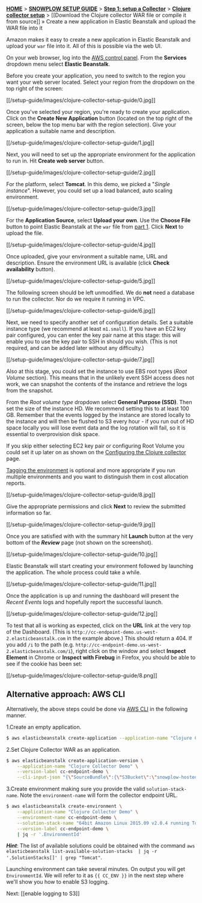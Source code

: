 [**HOME**](Home) > [**SNOWPLOW SETUP GUIDE**](Setting-up-Snowplow) > [**Step 1: setup a Collector**](Setting-up-a-Collector) > [**Clojure collector setup**](setting-up-the-clojure-collector) > [[Download the Clojure collector WAR file or compile it from source]] » Create a new application in Elastic Beanstalk and upload the WAR file into it

Amazon makes it easy to create a new application in Elastic Beanstalk and upload your `war` file into it. All of this is possible via the web UI.

On your web browser, log into the [AWS control panel][aws]. From the **Services** dropdown menu select **Elastic Beanstalk**. 

Before you create your application, you need to switch to the region you want your web server located. Select your region from the dropdown on the top right of the screen:

[[/setup-guide/images/clojure-collector-setup-guide/0.jpg]]

Once you've selected your region, you're ready to create your application. Click on the **Create New Application** button (located on the top right of the screen, below the top menu bar with the region selection). Give your application a suitable name and description.

[[/setup-guide/images/clojure-collector-setup-guide/1.jpg]]

Next, you will need to set up the appropriate environment for the application to run in. Hit **Create web server** button.

[[/setup-guide/images/clojure-collector-setup-guide/2.jpg]]

For the platform, select **Tomcat**. In this demo, we picked a "*Single instance*". However, you could set up a load balanced, auto scaling environment.

[[/setup-guide/images/clojure-collector-setup-guide/3.jpg]]

For the **Application Source**, select **Upload your own**. Use the **Choose File** button to point Elastic Beanstalk at the `war` file from [part 1](Download-the-Clojure-collector-WAR-file-or-compile-it-from-source). Click **Next** to upload the file.

[[/setup-guide/images/clojure-collector-setup-guide/4.jpg]]

Once uploaded, give your environment a suitable name, URL and description. Ensure the environment URL is available (click **Check availability** button).

[[/setup-guide/images/clojure-collector-setup-guide/5.jpg]]

The following screen should be left unmodified. We do **not** need a database to run the collector. Nor do we require it running in VPC. 

[[/setup-guide/images/clojure-collector-setup-guide/6.jpg]]

Next, we need to specify another set of configuration details. Set a suitable instance type (we recommend at least `m1.small`). If you have an EC2 key pair configured, you can enter the key pair name at this stage: this will enable you to use the key pair to SSH in should you wish. (This is not required, and can be added later without any difficulty.)

[[/setup-guide/images/clojure-collector-setup-guide/7.jpg]]

Also at this stage, you could set the instance to use EBS root types (*Root Volume* section). This means that in the unlikely event SSH access does not work, we can snapshot the contents of the instance and retrieve the logs from the snapshot.

From the *Root volume type* dropdown select **General Purpose (SSD)**. Then set the size of the instance HD. We recommend setting this to at least 100 GB. Remember that the events logged by the instance are stored locally to the instance and will then be flushed to S3 every hour - if you run out of HD space locally you will lose event data and the log rotation will fail, so it is essential to overprovision disk space.

If you skip either selecting EC2 key pair or configuring Root Volume you could set it up later on as shown on the [Configuring the Clojure collector](Configuring-the-Clojure-collector) page.

[Tagging the environment](http://docs.aws.amazon.com/elasticbeanstalk/latest/dg/using-features.tagging.html) is optional and more appropriate if you run multiple environments and you want to distinguish them in cost allocation reports.

[[/setup-guide/images/clojure-collector-setup-guide/8.jpg]]

Give the appropriate permissions and click **Next** to review the submitted information so far.

[[/setup-guide/images/clojure-collector-setup-guide/9.jpg]]

Once you are satisfied with with the summary hit **Launch** button at the very bottom of the ***Review*** page (not shown on the screenshot). 

[[/setup-guide/images/clojure-collector-setup-guide/10.jpg]]

Elastic Beanstalk will start creating your environment followed by launching the application. The whole process could take a while.

[[/setup-guide/images/clojure-collector-setup-guide/11.jpg]]

Once the application is up and running the dashboard will present the *Recent Events* logs and hopefully report the successful launch.

[[/setup-guide/images/clojure-collector-setup-guide/12.jpg]]

To test that all is working as expected, click on the **URL** link at the very top of the Dashboard. (This is `http://cc-endpoint-demo.us-west-2.elasticbeanstalk.com` in the example above.) This should return a 404. If you add `/i` to the path (e.g. `http://cc-endpoint-demo.us-west-2.elasticbeanstalk.com/i`), right click on the window and select **Inspect Element** in Chrome or **Inspect with Firebug** in Firefox, you should be able to see if the cookie has been set:

[[/setup-guide/images/clojure-collector-setup-guide/8.png]]


## Alternative approach: AWS CLI

Alternatively, the above steps could be done via [AWS CLI](https://aws.amazon.com/cli/) in the following manner.

1.Create an empty application.

```sh
$ aws elasticbeanstalk create-application --application-name "Clojure Collector Demo" --description "Enables cross domain user tracking"
```

2.Set Clojure Collector WAR as an application.

```sh
$ aws elasticbeanstalk create-application-version \
    --application-name "Clojure Collector Demo" \
    --version-label cc-endpoint-demo \
    --cli-input-json "{\"SourceBundle\":{\"S3Bucket\":\"snowplow-hosted-assets\",\"S3Key\":\"2-collectors/clojure-collector/clojure-collector-1.1.0-standalone.war\"}}"
```

3.Create environment making sure you provide the valid `solution-stack-name`. Note the `environment-name` will form the collector endpoint URL.

```sh
$ aws elasticbeanstalk create-environment \
    --application-name "Clojure Collector Demo" \
    --environment-name cc-endpoint-demo \
    --solution-stack-name "64bit Amazon Linux 2015.09 v2.0.4 running Tomcat 8 Java 8" \
    --version-label cc-endpoint-demo \
    | jq -r '.EnvironmentId'
```

***Hint***: The list of available solutions could be obtained with the command `aws elasticbeanstalk list-available-solution-stacks  | jq -r '.SolutionStacks[]' | grep "Tomcat"`.

Launching environment can take several minutes. On output you will get `EnvironmentId`. We will refer to it as `{{ CC_ENV }}` in the next step where we'll show you how to enable S3 logging.

Next: [[enable logging to S3]]

[aws]: https://console.aws.amazon.com/
